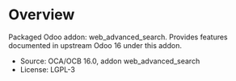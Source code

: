 # Overview

Packaged Odoo addon: web_advanced_search. Provides features documented in upstream Odoo 16 under this addon.

- Source: OCA/OCB 16.0, addon web_advanced_search
- License: LGPL-3

